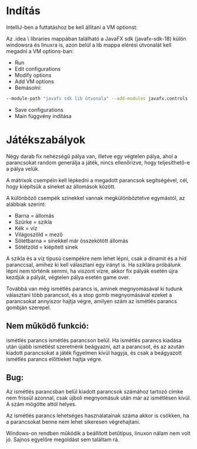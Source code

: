 Indítás
====

IntelliJ-ben a futtatáshoz be kell állítani a VM optionst:

Az .idea \ libraries mappában található a JavaFX sdk (javafx-sdk-18) külön
windowsra és linuxra is, azon belül a
lib mappa elérési útvonalát kell megadni a VM options-ban:

* Run
* Edit configurations
* Modify options 
* Add VM options
* Bemásolni:
```bash
--module-path "javafx sdk lib útvonala" --add-modules javafx.controls
```
* Save configurations
* Main függvény indítása

Játékszabályok
===

Négy darab fix nehézségű pálya van, illetve egy végtelen pálya, ahol a
parancsokat random generálja a játék, nincs ellenőrizve, hogy teljesíthető-e a pálya velük.

A mátrixok csempéin kell lépkedni a megadott parancsok segítségével,
cél, hogy kiépítsük a síneket az állomások között.

A különböző csempék színekkel vannak megkülönböztetve egymástól, 
az alábbiak szerint:
* Barna = állomás
* Szürke = szikla
* Kék = víz
* Világoszöld = mező
* Sötétbarna = sínekkel már összekötött állomás
* Sötétzöld = kiépített sínek

A szikla és a víz típusú csempékre nem lehet lépni, csak a
dinamit és a híd paranccsal, amihez ki kell választani egy irányt is.
Ha sziklára próbálunk lépni nem történik semmi, ha viszont vízre, akkor
fix pályák esetén újra kezdjük a pályát, végtelen pálya esetén game over.

Továbbá van még ismétlés parancs is, aminek megnyomásával ki tudunk
választani több parancsot, és a stop gomb megnyomásával ezeket a parancsokat
annyiszor hajtja végre, amilyen szám az ismétlés parancs gombján szerepel.

Nem működő funkció:
-----

ismétlés parancs ismétlés parancson belül.
Ha ismétlés parancs kiadása után újabb ismétlést szeretnénk beágyazni, azt
a parancsot, és az azután kiadott parancsokat a játék figyelmen kívül hagyja,
és csak a beágyazott ismétlés parancs előttieket hajtja végre.

Bug:
----

Az ismétlés parancsban belül kiadott parancsok számához tartozó címke nem
frissül azonnal, csak újboli megnyomásuk után már az ismétlésen kívül.
A szám mögötte attól helyes.

Az ismétlés parancs lehetséges használatainak száma akkor is csökken, ha
a parancsokat benne nem lehet sikeresen végrehajtani.

Windows-on rendben működik a beállított betűtípus, linuxon nálam nem volt jó.
Sajnos egyelőre megoldást sem találtam rá.
